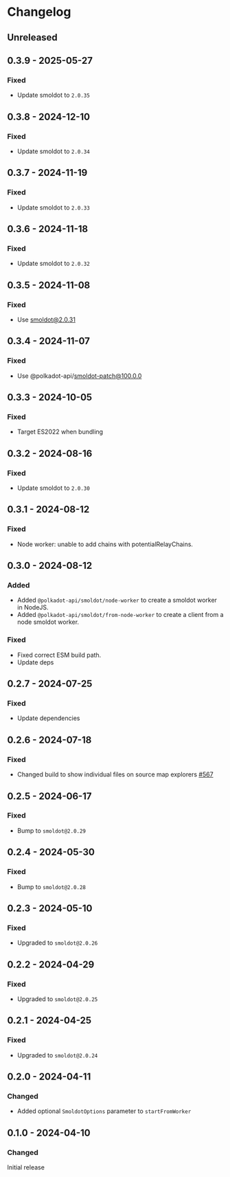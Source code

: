 # Changelog

## Unreleased

## 0.3.9 - 2025-05-27

### Fixed

- Update smoldot to `2.0.35`

## 0.3.8 - 2024-12-10

### Fixed

- Update smoldot to `2.0.34`

## 0.3.7 - 2024-11-19

### Fixed

- Update smoldot to `2.0.33`

## 0.3.6 - 2024-11-18

### Fixed

- Update smoldot to `2.0.32`

## 0.3.5 - 2024-11-08

### Fixed

- Use smoldot@2.0.31

## 0.3.4 - 2024-11-07

### Fixed

- Use @polkadot-api/smoldot-patch@100.0.0

## 0.3.3 - 2024-10-05

### Fixed

- Target ES2022 when bundling

## 0.3.2 - 2024-08-16

### Fixed

- Update smoldot to `2.0.30`

## 0.3.1 - 2024-08-12

### Fixed

- Node worker: unable to add chains with potentialRelayChains.

## 0.3.0 - 2024-08-12

### Added

- Added `@polkadot-api/smoldot/node-worker` to create a smoldot worker in NodeJS.
- Added `@polkadot-api/smoldot/from-node-worker` to create a client from a node smoldot worker.

### Fixed

- Fixed correct ESM build path.
- Update deps

## 0.2.7 - 2024-07-25

### Fixed

- Update dependencies

## 0.2.6 - 2024-07-18

### Fixed

- Changed build to show individual files on source map explorers [#567](https://github.com/polkadot-api/polkadot-api/pull/567)

## 0.2.5 - 2024-06-17

### Fixed

- Bump to `smoldot@2.0.29`

## 0.2.4 - 2024-05-30

### Fixed

- Bump to `smoldot@2.0.28`

## 0.2.3 - 2024-05-10

### Fixed

- Upgraded to `smoldot@2.0.26`

## 0.2.2 - 2024-04-29

### Fixed

- Upgraded to `smoldot@2.0.25`

## 0.2.1 - 2024-04-25

### Fixed

- Upgraded to `smoldot@2.0.24`

## 0.2.0 - 2024-04-11

### Changed

- Added optional `SmoldotOptions` parameter to `startFromWorker`

## 0.1.0 - 2024-04-10

### Changed

Initial release
